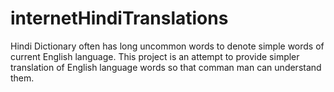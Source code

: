 # internetHindiTranslations
Hindi Dictionary often has long uncommon words to denote simple words of current English language. This project is an attempt to provide simpler translation of English language words so that comman man can understand them.
